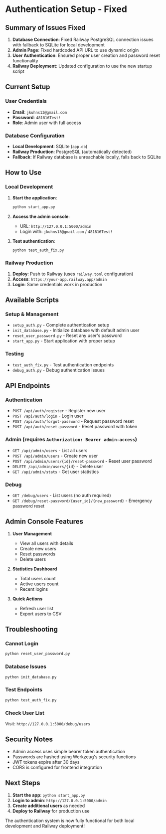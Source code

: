 # Authentication Setup - Fixed

## Summary of Issues Fixed

1. **Database Connection**: Fixed Railway PostgreSQL connection issues with fallback to SQLite for local development
2. **Admin Page**: Fixed hardcoded API URL to use dynamic origin
3. **User Authentication**: Ensured proper user creation and password reset functionality
4. **Railway Deployment**: Updated configuration to use the new startup script

## Current Setup

### User Credentials
- **Email**: `jkuhns13@gmail.com`
- **Password**: `481816Test!`
- **Role**: Admin user with full access

### Database Configuration
- **Local Development**: SQLite (`app.db`)
- **Railway Production**: PostgreSQL (automatically detected)
- **Fallback**: If Railway database is unreachable locally, falls back to SQLite

## How to Use

### Local Development

1. **Start the application**:
   ```bash
   python start_app.py
   ```

2. **Access the admin console**:
   - URL: `http://127.0.0.1:5000/admin`
   - Login with: `jkuhns13@gmail.com` / `481816Test!`

3. **Test authentication**:
   ```bash
   python test_auth_fix.py
   ```

### Railway Production

1. **Deploy**: Push to Railway (uses `railway.toml` configuration)
2. **Access**: `https://your-app.railway.app/admin`
3. **Login**: Same credentials work in production

## Available Scripts

### Setup & Management
- `setup_auth.py` - Complete authentication setup
- `init_database.py` - Initialize database with default admin user
- `reset_user_password.py` - Reset any user's password
- `start_app.py` - Start application with proper setup

### Testing
- `test_auth_fix.py` - Test authentication endpoints
- `debug_auth.py` - Debug authentication issues

## API Endpoints

### Authentication
- `POST /api/auth/register` - Register new user
- `POST /api/auth/login` - Login user
- `POST /api/auth/forgot-password` - Request password reset
- `POST /api/auth/reset-password` - Reset password with token

### Admin (requires `Authorization: Bearer admin-access`)
- `GET /api/admin/users` - List all users
- `POST /api/admin/users` - Create new user
- `POST /api/admin/users/{id}/reset-password` - Reset user password
- `DELETE /api/admin/users/{id}` - Delete user
- `GET /api/admin/stats` - Get user statistics

### Debug
- `GET /debug/users` - List users (no auth required)
- `GET /debug/reset-password/{user_id}/{new_password}` - Emergency password reset

## Admin Console Features

1. **User Management**
   - View all users with details
   - Create new users
   - Reset passwords
   - Delete users

2. **Statistics Dashboard**
   - Total users count
   - Active users count
   - Recent logins

3. **Quick Actions**
   - Refresh user list
   - Export users to CSV

## Troubleshooting

### Cannot Login
```bash
python reset_user_password.py
```

### Database Issues
```bash
python init_database.py
```

### Test Endpoints
```bash
python test_auth_fix.py
```

### Check User List
Visit: `http://127.0.0.1:5000/debug/users`

## Security Notes

- Admin access uses simple bearer token authentication
- Passwords are hashed using Werkzeug's security functions
- JWT tokens expire after 30 days
- CORS is configured for frontend integration

## Next Steps

1. **Start the app**: `python start_app.py`
2. **Login to admin**: `http://127.0.0.1:5000/admin`
3. **Create additional users** as needed
4. **Deploy to Railway** for production use

The authentication system is now fully functional for both local development and Railway deployment!